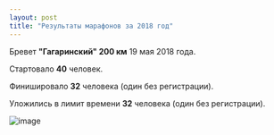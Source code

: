 ```yaml
---
layout: post
title: "Результаты марафонов за 2018 год"
---
```


Бревет **"Гагаринский" 200 км** 19 мая 2018 года.

Стартовало **40** человек.

Финишировало **32** человека (один без регистрации).

Уложились в лимит времени **32** человека (один без регистрации).

![image](http://brevet18.ru/images/itog.png)

